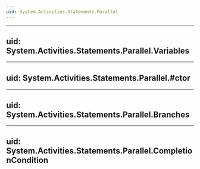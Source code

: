 ```yaml
---
uid: System.Activities.Statements.Parallel
---
```


---
uid: System.Activities.Statements.Parallel.Variables
---

---
uid: System.Activities.Statements.Parallel.#ctor
---

---
uid: System.Activities.Statements.Parallel.Branches
---

---
uid: System.Activities.Statements.Parallel.CompletionCondition
---
